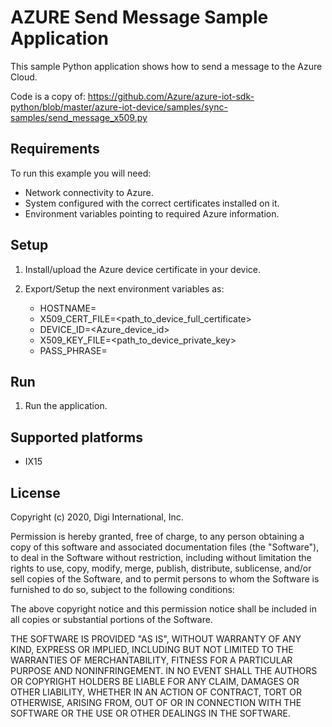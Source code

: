 AZURE Send Message Sample Application
=====================================

This sample Python application shows how to send a message to the Azure Cloud.

Code is a copy of:
https://github.com/Azure/azure-iot-sdk-python/blob/master/azure-iot-device/samples/sync-samples/send_message_x509.py

Requirements
------------
To run this example you will need:

* Network connectivity to Azure.
* System configured with the correct certificates installed on it.
* Environment variables pointing to required Azure information.

Setup
-----
1. Install/upload the Azure device certificate in your device.

2. Export/Setup the next environment variables as:
    - HOSTNAME=<azure-hub-name>
    - X509_CERT_FILE=<path_to_device_full_certificate>
    - DEVICE_ID=<Azure_device_id>
    - X509_KEY_FILE=<path_to_device_private_key>
    - PASS_PHRASE=<Passphrase of your Azure DPS service>

Run
---
1. Run the application.

Supported platforms
-------------------
* IX15

License
-------
Copyright (c) 2020, Digi International, Inc.

Permission is hereby granted, free of charge, to any person obtaining a copy
of this software and associated documentation files (the "Software"), to deal
in the Software without restriction, including without limitation the rights
to use, copy, modify, merge, publish, distribute, sublicense, and/or sell
copies of the Software, and to permit persons to whom the Software is
furnished to do so, subject to the following conditions:

The above copyright notice and this permission notice shall be included in all
copies or substantial portions of the Software.

THE SOFTWARE IS PROVIDED "AS IS", WITHOUT WARRANTY OF ANY KIND, EXPRESS OR
IMPLIED, INCLUDING BUT NOT LIMITED TO THE WARRANTIES OF MERCHANTABILITY,
FITNESS FOR A PARTICULAR PURPOSE AND NONINFRINGEMENT. IN NO EVENT SHALL THE
AUTHORS OR COPYRIGHT HOLDERS BE LIABLE FOR ANY CLAIM, DAMAGES OR OTHER
LIABILITY, WHETHER IN AN ACTION OF CONTRACT, TORT OR OTHERWISE, ARISING FROM,
OUT OF OR IN CONNECTION WITH THE SOFTWARE OR THE USE OR OTHER DEALINGS IN THE
SOFTWARE.
